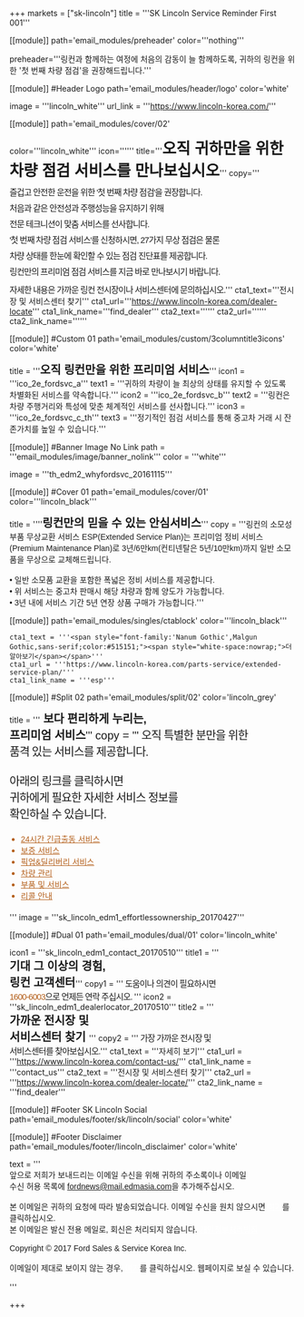 
+++
markets = ["sk-lincoln"]
title = '''SK Lincoln Service Reminder First 001'''

[[module]]
path='email_modules/preheader'
color='''nothing'''

   preheader='''링컨과 함께하는 여정에 처음의 감동이 늘 함께하도록, 귀하의 링컨을 위한 '첫 번째 차량 점검'을 권장해드립니다.'''

[[module]] #Header Logo
path='email_modules/header/logo'
color='white'

  image = '''lincoln_white'''
  url_link = '''https://www.lincoln-korea.com/'''

[[module]]
path='email_modules/cover/02'

color='''lincoln_white'''
icon=''''''
title='''<span style="font-Size:27px;font-family:'Nanum Gothic',Malgun Gothic,sans-serif"><b>오직 귀하만을 위한 차량 점검 서비스를 만나보십시오</b></span>'''
copy='''<span style="font-size:15px;line-height: 14px;font-family:'Nanum Gothic',Malgun Gothic,sans-serif;letter-spacing: -1px;"><br /><br />즐겁고 안전한 운전을 위한 '첫 번째 차량 점검'을 권장합니다.<br /><br />처음과 같은 안전성과 주행성능을 유지하기 위해<br /><br />전문 테크니션이 맞춤 서비스를 선사합니다.<br /><br />'첫 번째 차량 점검 서비스'를 신청하시면, 27가지 무상 점검은 물론<br /><br />차량 상태를 한눈에 확인할 수 있는 점검 진단표를 제공합니다.<br /><br />링컨만의 프리미엄 점검 서비스를 지금 바로 만나보시기 바랍니다.<br /><br />자세한 내용은 가까운 링컨 전시장이나 서비스센터에  문의하십시오.</span>'''
cta1_text='''<span style="font-family:'Nanum Gothic',Malgun Gothic,sans-serif">전시장 및 서비스센터 찾기</span>'''
cta1_url='''https://www.lincoln-korea.com/dealer-locate'''
cta1_link_name='''find_dealer'''
cta2_text=''''''
cta2_url=''''''
cta2_link_name=''''''

[[module]] #Custom 01
path='email_modules/custom/3columntitle3icons'
color='white'

title = '''<span style="font-size:20px;font-family:'Nanum Gothic',Malgun Gothic,sans-serif"><b>오직 링컨만을 위한 프리미엄 서비스</b></span>'''
  icon1 = '''ico_2e_fordsvc_a'''
  text1 = '''<span style="font-family:'Nanum-Gothic',Malgun Gothic,sans-serif">귀하의 차량이 늘 최상의 상태를 유지할 수 있도록 차별화된 서비스를 약속합니다.</span>'''
  icon2 = '''ico_2e_fordsvc_b'''
  text2 = '''<span style="font-family:'Nanum-Gothic',Malgun Gothic,sans-serif">링컨은 차량 주행거리와 특성에 맞춘 체계적인 서비스를 선사합니다.</span>'''
  icon3 = '''ico_2e_fordsvc_c_th'''
  text3 = '''<span style="font-family:'Nanum-Gothic',Malgun Gothic,sans-serif">정기적인 점검 서비스를 통해 중고차 거래 시 잔존가치를 높일 수 있습니다.</span>'''

[[module]] #Banner Image No Link
path = '''email_modules/image/banner_nolink'''
color = '''white'''

  image = '''th_edm2_whyfordsvc_20161115'''

[[module]] #Cover 01
path='email_modules/cover/01'
color='''lincoln_black'''

title = ''''<span style="font-size:20px;font-family:'Nanum Gothic',Malgun Gothic,sans-serif"><b>링컨만의 믿을 수 있는 안심서비스</b></span>'''
copy = '''<span style="font-family:'Nanum Gothic',Malgun Gothic,sans-serif">링컨의 소모성 부품 무상교환 서비스 ESP(Extended Service Plan)는 프리미엄 정비 서비스(Premium Maintenance Plan)로 3년/6만km(컨티넨탈은 5년/10만km)까지 일반 소모품을 무상으로 교체해드립니다.<br/><br/> &#8226; 일반 소모품 교환을 포함한 폭넓은 정비 서비스를 제공합니다.<br/> &#8226; 위 서비스는 중고차 판매시 해당 차량과 함께 양도가 가능합니다. <br/> &#8226; 3년 내에 서비스 기간 5년 연장 상품 구매가 가능합니다.</span>'''

[[module]]
path='email_modules/singles/ctablock'
color='''lincoln_black'''

	cta1_text = '''<span style="font-family:'Nanum Gothic',Malgun Gothic,sans-serif;color:#515151;"><span style="white-space:nowrap;">더 알아보기</span></span>'''
	cta1_url = '''https://www.lincoln-korea.com/parts-service/extended-service-plan/'''
	cta1_link_name = '''esp'''

[[module]] #Split 02
path='email_modules/split/02'
color='lincoln_grey'

title = '''<span style="font-family:'Nanum Gothic',Malgun Gothic,sans-serif;font-size:20px;"><span style="font-weight:bold;">
<span style="white-space:nowrap;">보다 편리하게 누리는,</span><br />
<span style="white-space:nowrap;">프리미엄 서비스</span></span>'''
copy = '''<span style="font-family:'Nanum Gothic',Malgun Gothic,sans-serif;letter-spacing: -1px;">
<span style="white-space:nowrap;">오직 특별한 분만을 위한</span><br />
<span style="white-space:nowrap;">품격 있는 서비스를 제공합니다.</span><br /><br />
<span style="white-space:nowrap;">아래의 링크를 클릭하시면</span><br />
<span style="white-space:nowrap;">귀하에게 필요한 자세한 서비스 정보를</span><br />
<span style="white-space:nowrap;">확인하실 수 있습니다.</span>
<ul style="margin: 20px; padding: 0;text-decoration:underline; color:#b45f1a">
<li><a href="https://www.lincoln-korea.com/parts-service/roadside-assistance/" name="era" style="text-decoration:underline; color:#b45f1a;font-family:'Nanum Gothic',Malgun Gothic,sans-serif;"><span style="white-space:nowrap;">24시간 긴급출동 서비스</span></a></li>
<li><a href="https://www.lincoln-korea.com/parts-service/warranty/" name="warranty" style="text-decoration:underline; color:#b45f1a;font-family:'Nanum Gothic',Malgun Gothic,sans-serif;"><span style="white-space:nowrap;">보증 서비스</span></a></li>
<li><a href="https://www.lincoln-korea.com/parts-service/pick-delivery/" name="pick_delivery" style="text-decoration:underline; color:#b45f1a;font-family:'Nanum Gothic',Malgun Gothic,sans-serif;"><span style="white-space:nowrap;">픽업&딜리버리 서비스</span></a></li>
<li><a href="https://www.lincoln-korea.com/vehicle-maintenance/" name="vehicle_maintenance" style="text-decoration:underline; color:#b45f1a;font-family:'Nanum Gothic',Malgun Gothic,sans-serif;"><span style="white-space:nowrap;">차량 관리</span></a></li>
<li><a href="https://www.lincoln-korea.com/genuine-parts/" name="parts_service" style="text-decoration:underline; color:#b45f1a;font-family:'Nanum Gothic',Malgun Gothic,sans-serif;"><span style="white-space:nowrap;">부품 및 서비스</span></a></li>
<li><a href="https://www.lincoln-korea.com/parts-service/recall-guidance/" name="recall_guidance" style="text-decoration:underline; color:#b45f1a;font-family:'Nanum Gothic',Malgun Gothic,sans-serif;"><span style="white-space:nowrap;">리콜 안내</span></a></li>
</ul></span>'''
  image = '''sk_lincoln_edm1_effortlessownership_20170427'''

[[module]] #Dual 01
path='email_modules/dual/01'
color='lincoln_white'

  icon1 = '''sk_lincoln_edm1_contact_20170510'''
  title1 = '''<span style="font-size:20px;font-family:'Nanum Gothic',Malgun Gothic,sans-serif"><span style="font-weight:bold;">
  <span style="white-space:nowrap;">기대 그 이상의 경험,</span><br />
  <span style="white-space:nowrap;">링컨 고객센터</span></span></span>'''
  copy1 = '''<span style="font-size:15px;font-family:'Nanum Gothic',Malgun Gothic,sans-serif;letter-spacing: -1px;">
  <span style="white-space:nowrap;">도움이나 의견이 필요하시면</span><br />
  <span style="white-space:nowrap;"><a href="tel:1600-6003" name="tel" style="text-decoration:none; color:#b45f1a;">1600-6003</a>으로 언제든 연락 주십시오.</span>
  </span>'''
  icon2 = '''sk_lincoln_edm1_dealerlocator_20170510'''
  title2 = '''<span style="font-size:20px;font-family:'Nanum Gothic',Malgun Gothic,sans-serif"><span style="font-weight:bold;">
  <span style="white-space:nowrap;">가까운 전시장 및</span><br />
  <span style="white-space:nowrap;">서비스센터 찾기</span>
  </span></span>'''
  copy2 = '''<span style="font-size:15px;font-family:'Nanum Gothic',Malgun Gothic,sans-serif;letter-spacing: -1px;">
  <span style="white-space:nowrap;">가장 가까운 전시장 및</span><br />
  <span style="white-space:nowrap;">서비스센터를 찾아보십시오.</span></span>'''
  cta1_text = '''<span style="font-family:'Nanum Gothic',Malgun Gothic,sans-serif"><span style="white-space:nowrap;">자세히 보기</span></span>'''
  cta1_url = '''https://www.lincoln-korea.com/contact-us/'''
  cta1_link_name = '''contact_us'''
  cta2_text = '''<span style="font-family:'Nanum Gothic',Malgun Gothic,sans-serif"><span style="white-space:nowrap;">전시장 및 서비스센터 찾기</span></span>'''
  cta2_url = '''https://www.lincoln-korea.com/dealer-locate/'''
  cta2_link_name = '''find_dealer'''

[[module]] #Footer SK Lincoln Social
path='email_modules/footer/sk/lincoln/social'
color='white'

[[module]] #Footer Disclaimer
path='email_modules/footer/lincoln_disclaimer'
color='white'

 text = '''<span style="font-family:'Nanum Gothic',Malgun Gothic,sans-serif"><br/>
 <span style="white-space:nowrap;">앞으로 저희가 보내드리는 이메일 수신을 위해 귀하의 주소록이나 이메일</span>
 <span style="white-space:nowrap;">수신 허용 목록에 <span style="font-family:'Nanum Gothic',Malgun Gothic,sans-serif; text-decoration:underline;">fordnews@mail.edmasia.com</span>을 추가해주십시오.</span><br/><br/>
본 이메일은 귀하의 요청에 따라 발송되었습니다. 이메일 수신을 원치 않으시면 <a href="<%unsubscribe_link_text%>" style="color:#FFFFFF; text-decoration:underline">여기</a>를 클릭하십시오.<br />
본 이메일은 발신 전용 메일로, 회신은 처리되지 않습니다. <a href="https://www.lincoln-korea.com/privacy/" name="privacy" style="text-decoration:underline; color:#FFFFFF;">개인정보처리방침</a><br/><br/>
 <span style="white-space:nowrap;">Copyright © 2017 Ford Sales & Service Korea Inc.</span><br /><br />
 이메일이 제대로 보이지 않는 경우, <a href="<%syslink_message_read url='/public/read_message.jsp'%>" style="color:#FFFFFF; text-decoration:underline">여기</a>를 클릭하십시오. 웹페이지로 보실 수 있습니다.
 <br /><br /></span>
 '''

+++
